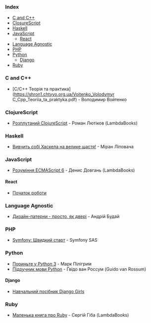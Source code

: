 ### Index

* [C and C++](#c-and-cpp)
* [ClosureScript](#clojurescript)
* [Haskell](#haskell)
* [JavaScript](#javascript)
    * [React](#react)
* [Language Agnostic](#language-agnostic)
* [PHP](#php)
* [Python](#python)
    * [Django](#django)
* [Ruby](#ruby)


### <a id="c-and-cpp"></a>C and C++

* [С/C++ Теорія та практика](https://shron1.chtyvo.org.ua/Voitenko_Volodymyr C_Cpp_Teoriia_ta_praktyka.pdf) - Володимир Войтенко


### ClojureScript

* [Розплутаний ClojureScript](https://lambdabooks.github.io/clojurescript-unraveled) - Роман Лютіков (LambdaBooks)


### Haskell

* [Вивчить собі Хаскела на велике щастя!](http://haskell.trygub.com) - Міран Ліповача


### JavaScript

* [Розуміння ECMAScript 6](http://understandinges6.denysdovhan.com) - Денис Довгань (LambdaBooks)


#### React

* [Початок роботи](https://uk.reactjs.org/docs/getting-started.html)


### Language Agnostic

* [Дизайн-патерни - просто, як двері](http://designpatterns.andriybuday.com) - Андрій Будай

### PHP

* [Symfony: Швидкий старт](https://symfony.com/doc/current/the-fast-track/uk/index.html) - Symfony SAS


### Python

* [Пориньте у Python 3](https://uk.wikibooks.org/wiki/Пориньте_у_Python_3) - Марк Пілігрим
* [Підручник мови Python](http://docs.linux.org.ua/%D0%9F%D1%80%D0%BE%D0%B3%D1%80%D0%B0%D0%BC%D1%83%D0%B2%D0%B0%D0%BD%D0%BD%D1%8F/Python/%D0%9F%D1%96%D0%B4%D1%80%D1%83%D1%87%D0%BD%D0%B8%D0%BA_%D0%BC%D0%BE%D0%B2%D0%B8_Python/) - Ґвідо ван Россум (Guido van Rossum)

#### Django

* [Навчальний посібник Django Girls](https://tutorial.djangogirls.org/uk/)


### Ruby

* [Маленька книга про Ruby](https://lambdabooks.github.io/thelittlebookofruby) - Сергій Гіба (LambdaBooks)
